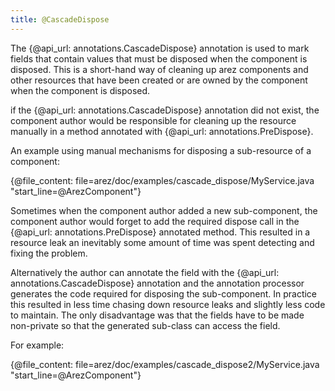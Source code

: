 ```yaml
---
title: @CascadeDispose
---
```


The {@api_url: annotations.CascadeDispose} annotation is used to mark fields that contain values that must
be disposed when the component is disposed. This is a short-hand way of cleaning up arez components and other
resources that have been created or are owned by the component when the component is disposed.

if the {@api_url: annotations.CascadeDispose} annotation did not exist, the component author would be responsible
for cleaning up the resource manually in a method annotated with {@api_url: annotations.PreDispose}.

An example using manual mechanisms for disposing a sub-resource of a component:

{@file_content: file=arez/doc/examples/cascade_dispose/MyService.java "start_line=@ArezComponent"}

Sometimes when the component author added a new sub-component, the component author would forget to add the
required dispose call in the {@api_url: annotations.PreDispose} annotated method. This resulted in a resource
leak an inevitably some amount of time was spent detecting and fixing the problem.

Alternatively the author can annotate the field with the {@api_url: annotations.CascadeDispose} annotation
and the annotation processor generates the code required for disposing the sub-component. In practice this
resulted in less time chasing down resource leaks and slightly less code to maintain. The only disadvantage
was that the fields have to be made non-private so that the generated sub-class can access the field.

For example:

{@file_content: file=arez/doc/examples/cascade_dispose2/MyService.java "start_line=@ArezComponent"}
